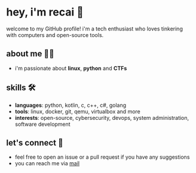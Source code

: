 # hey, i'm recai 👋

welcome to my GitHub profile! i'm a tech enthusiast who loves tinkering with computers and open-source tools.

## about me 🧑‍💻

- i'm passionate about **linux**, **python** and **CTFs**

## skills 🛠

- **languages**: python, kotlin, c, c++, c#, golang
- **tools**: linux, docker, git, qemu, virtualbox and more
- **interests**: open-source, cybersecurity, devops, system administration, software development

## let's connect 🤝

- feel free to open an issue or a pull request if you have any suggestions
- you can reach me via [mail](mailto:sys@recai.space)

